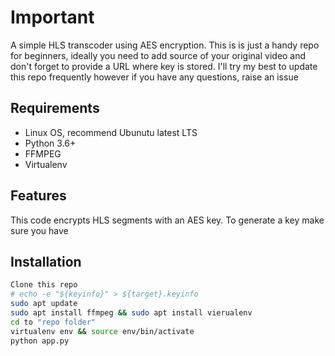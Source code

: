 # Important
A simple HLS transcoder using AES encryption. This is is just a handy repo for beginners, ideally you need to add source of your original video and don't forget to provide a URL where key is stored. I'll try my best to update this repo frequently however if you have any questions, raise an issue


## Requirements
- Linux OS, recommend Ubunutu latest LTS
- Python 3.6+
- FFMPEG
- Virtualenv


## Features

This code encrypts HLS segments with an AES key. To generate a key make sure you have 

## Installation

```sh
Clone this repo
# echo -e "${keyinfo}" > ${target}.keyinfo
sudo apt update
sudo apt install ffmpeg && sudo apt install vierualenv
cd to "repo folder"
virtualenv env && source env/bin/activate
python app.py
